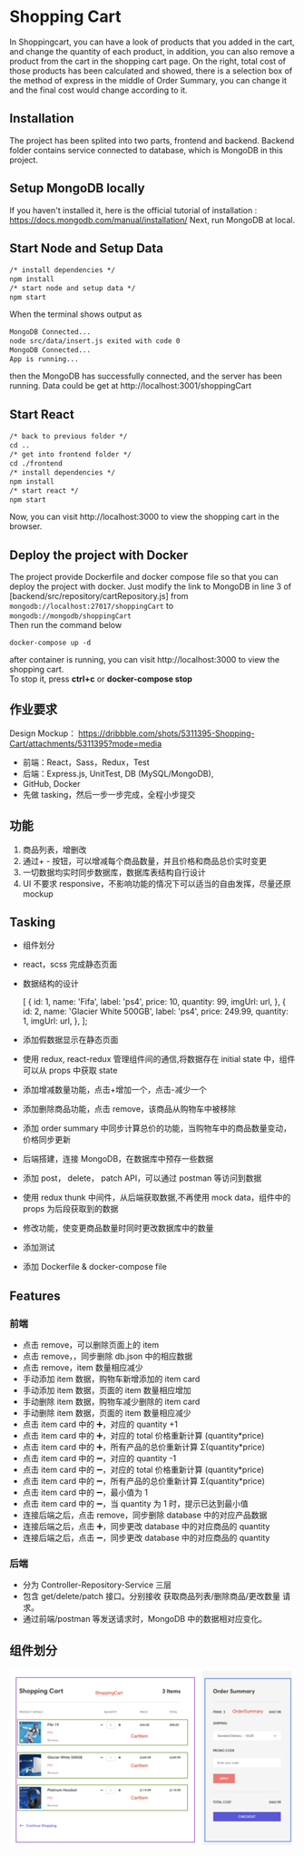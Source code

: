 # Shopping Cart

In Shoppingcart, you can have a look of products that you added in the cart, and change the quantity of each product, in addition, you can also remove a product from the cart in the shopping cart page. On the right, total cost of those products has been calculated and showed, there is a selection box of the method of express in the middle of Order Summary, you can change it and the final cost would change according to it.

## Installation

The project has been splited into two parts, frontend and backend.
Backend folder contains service connected to database, which is MongoDB in this project.

## Setup MongoDB locally

If you haven't installed it, here is the official tutorial of installation : https://docs.mongodb.com/manual/installation/
Next, run MongoDB at local.

## Start Node and Setup Data

    /* install dependencies */
    npm install
    /* start node and setup data */
    npm start

When the terminal shows output as

    MongoDB Connected...
    node src/data/insert.js exited with code 0
    MongoDB Connected...
    App is running...

then the MongoDB has successfully connected, and the server has been running. Data could be get at http://localhost:3001/shoppingCart

## Start React

    /* back to previous folder */
    cd ..
    /* get into frontend folder */
    cd ./frontend
    /* install dependencies */
    npm install
    /* start react */
    npm start

Now, you can visit http://localhost:3000 to view the shopping cart in the browser.

## Deploy the project with Docker

The project provide Dockerfile and docker compose file so that you can deploy the project with docker. Just modify the link to MongoDB in line 3 of [backend/src/repository/cartRepository.js] from
`mongodb://localhost:27017/shoppingCart`
to `mongodb://mongodb/shoppingCart`  
 Then run the command below

    docker-compose up -d

after container is running, you can visit
http://localhost:3000 to view the shopping cart.  
To stop it, press **ctrl+c** or **docker-compose stop**

## 作业要求

Design Mockup： https://dribbble.com/shots/5311395-Shopping-Cart/attachments/5311395?mode=media

- 前端：React，Sass，Redux，Test
- 后端：Express.js, UnitTest, DB (MySQL/MongoDB),
- GitHub, Docker
- 先做 tasking，然后一步一步完成，全程小步提交

## 功能

1. 商品列表，增删改
2. 通过+ - 按钮，可以增减每个商品数量，并且价格和商品总价实时变更
3. 一切数据均实时同步数据库，数据库表结构自行设计
4. UI 不要求 responsive，不影响功能的情况下可以适当的自由发挥，尽量还原 mockup

## Tasking

- 组件划分
- react，scss 完成静态页面
- 数据结构的设计

  [
  {
  id: 1,
  name: 'Fifa',
  label: 'ps4',
  price: 10,
  quantity: 99,
  imgUrl:
  url,
  },
  {
  id: 2,
  name: 'Glacier White 500GB',
  label: 'ps4',
  price: 249.99,
  quantity: 1,
  imgUrl:
  url,
  },
  ];

- 添加假数据显示在静态页面
- 使用 redux, react-redux 管理组件间的通信,将数据存在 initial state 中，组件可以从 props 中获取 state
- 添加增减数量功能，点击+增加一个，点击-减少一个
- 添加删除商品功能，点击 remove，该商品从购物车中被移除
- 添加 order summary 中同步计算总价的功能，当购物车中的商品数量变动，价格同步更新
- 后端搭建，连接 MongoDB，在数据库中预存一些数据
- 添加 post， delete， patch API，可以通过 postman 等访问到数据
- 使用 redux thunk 中间件，从后端获取数据,不再使用 mock data，组件中的 props 为后段获取到的数据
- 修改功能，使变更商品数量时同时更改数据库中的数量
- 添加测试
- 添加 Dockerfile & docker-compose file

## Features

### 前端

- 点击 remove，可以删除页面上的 item
- 点击 remove，，同步删除 db.json 中的相应数据
- 点击 remove，item 数量相应减少
- 手动添加 item 数据，购物车新增添加的 item card
- 手动添加 item 数据，页面的 item 数量相应增加
- 手动删除 item 数据，购物车减少删除的 item card
- 手动删除 item 数据，页面的 item 数量相应减少
- 点击 item card 中的 ➕，对应的 quantity +1
- 点击 item card 中的 ➕，对应的 total 价格重新计算 (quantity\*price)
- 点击 item card 中的 ➕，所有产品的总价重新计算 Σ(quantity\*price)
- 点击 item card 中的 ➖，对应的 quantity -1
- 点击 item card 中的 ➖，对应的 total 价格重新计算 (quantity\*price)
- 点击 item card 中的 ➖，所有产品的总价重新计算 Σ(quantity\*price)
- 点击 item card 中的 ➖，最小值为 1
- 点击 item card 中的 ➖，当 quantity 为 1 时，提示已达到最小值
- 连接后端之后，点击 remove，同步删除 database 中的对应产品数据
- 连接后端之后，点击 ➕，同步更改 database 中的对应商品的 quantity
- 连接后端之后，点击 ➖，同步更改 database 中的对应商品的 quantity

### 后端

- 分为 Controller-Repository-Service 三层
- 包含 get/delete/patch 接口。分别接收 获取商品列表/删除商品/更改数量 请求。
- 通过前端/postman 等发送请求时，MongoDB 中的数据相对应变化。

## 组件划分

![image](https://github.com/Mia-Yang/Shopping-cart/blob/master/src/asset/Screen%20Shot%202021-01-17%20at%208.34.54%20PM.png)
